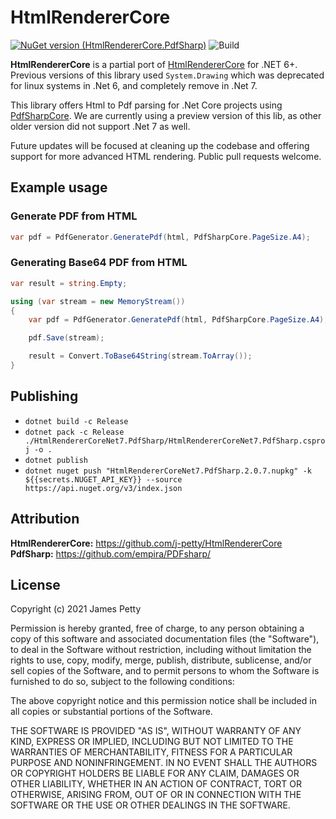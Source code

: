 # HtmlRendererCore

[![NuGet version (HtmlRendererCore.PdfSharp)](https://img.shields.io/nuget/v/HtmlRendererCore.PdfSharp.svg?style=flat-square)](https://www.nuget.org/packages/HtmlRendererCore.PdfSharp/)
![Build](https://github.com/j-petty/HtmlRendererCore/workflows/Build/badge.svg?branch=master)

**HtmlRendererCore** is a partial port of [HtmlRendererCore](https://github.com/j-petty/HtmlRendererCore) for .NET 6+.
Previous versions of this library used `System.Drawing` which was deprecated for linux systems in .Net 6, and completely remove in .Net 7.

This library offers Html to Pdf parsing for .Net Core projects using [PdfSharpCore](https://github.com/ststeiger/PdfSharpCore). We are currently using a preview version of this lib, as other older version did not support .Net 7 as well.

Future updates will be focused at cleaning up the codebase and offering support for more advanced HTML rendering. Public pull requests welcome.

## Example usage

### Generate PDF from HTML

```cs
var pdf = PdfGenerator.GeneratePdf(html, PdfSharpCore.PageSize.A4);
```

### Generating Base64 PDF from HTML

```cs
var result = string.Empty;

using (var stream = new MemoryStream())
{
    var pdf = PdfGenerator.GeneratePdf(html, PdfSharpCore.PageSize.A4);

    pdf.Save(stream);

    result = Convert.ToBase64String(stream.ToArray());
}
```

## Publishing
- `dotnet build -c Release`
- `dotnet pack -c Release ./HtmlRendererCoreNet7.PdfSharp/HtmlRendererCoreNet7.PdfSharp.csproj -o .`
- `dotnet publish`
- `dotnet nuget push "HtmlRendererCoreNet7.PdfSharp.2.0.7.nupkg" -k ${{secrets.NUGET_API_KEY}} --source https://api.nuget.org/v3/index.json
  `

## Attribution

**HtmlRendererCore:** https://github.com/j-petty/HtmlRendererCore
**PdfSharp:** https://github.com/empira/PDFsharp/

## License

Copyright (c) 2021 James Petty

Permission is hereby granted, free of charge, to any person obtaining a copy
of this software and associated documentation files (the "Software"), to deal
in the Software without restriction, including without limitation the rights
to use, copy, modify, merge, publish, distribute, sublicense, and/or sell
copies of the Software, and to permit persons to whom the Software is
furnished to do so, subject to the following conditions:

The above copyright notice and this permission notice shall be included in all
copies or substantial portions of the Software.

THE SOFTWARE IS PROVIDED "AS IS", WITHOUT WARRANTY OF ANY KIND, EXPRESS OR
IMPLIED, INCLUDING BUT NOT LIMITED TO THE WARRANTIES OF MERCHANTABILITY,
FITNESS FOR A PARTICULAR PURPOSE AND NONINFRINGEMENT. IN NO EVENT SHALL THE
AUTHORS OR COPYRIGHT HOLDERS BE LIABLE FOR ANY CLAIM, DAMAGES OR OTHER
LIABILITY, WHETHER IN AN ACTION OF CONTRACT, TORT OR OTHERWISE, ARISING FROM,
OUT OF OR IN CONNECTION WITH THE SOFTWARE OR THE USE OR OTHER DEALINGS IN THE
SOFTWARE.
